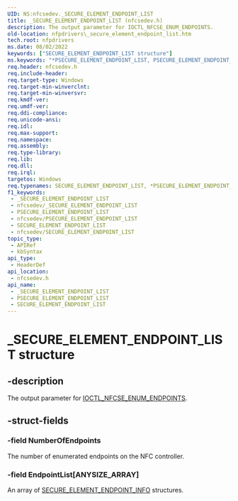 ```yaml
---
UID: NS:nfcsedev._SECURE_ELEMENT_ENDPOINT_LIST
title: _SECURE_ELEMENT_ENDPOINT_LIST (nfcsedev.h)
description: The output parameter for IOCTL_NFCSE_ENUM_ENDPOINTS.
old-location: nfpdrivers\_secure_element_endpoint_list.htm
tech.root: nfpdrivers
ms.date: 08/02/2022
keywords: ["SECURE_ELEMENT_ENDPOINT_LIST structure"]
ms.keywords: "*PSECURE_ELEMENT_ENDPOINT_LIST, PSECURE_ELEMENT_ENDPOINT_LIST, P_SECURE_ELEMENT_ENDPOINT_LIST, P_SECURE_ELEMENT_ENDPOINT_LIST structure pointer [Near-Field Proximity Drivers], SECURE_ELEMENT_ENDPOINT_LIST, SECURE_ELEMENT_ENDPOINT_LIST structure [Near-Field Proximity Drivers], _SECURE_ELEMENT_ENDPOINT_LIST, nfcsedev/P_SECURE_ELEMENT_ENDPOINT_LIST, nfcsedev/_SECURE_ELEMENT_ENDPOINT_LIST, nfpdrivers._secure_element_endpoint_list"
req.header: nfcsedev.h
req.include-header: 
req.target-type: Windows
req.target-min-winverclnt: 
req.target-min-winversvr: 
req.kmdf-ver: 
req.umdf-ver: 
req.ddi-compliance: 
req.unicode-ansi: 
req.idl: 
req.max-support: 
req.namespace: 
req.assembly: 
req.type-library: 
req.lib: 
req.dll: 
req.irql: 
targetos: Windows
req.typenames: SECURE_ELEMENT_ENDPOINT_LIST, *PSECURE_ELEMENT_ENDPOINT_LIST
f1_keywords:
 - _SECURE_ELEMENT_ENDPOINT_LIST
 - nfcsedev/_SECURE_ELEMENT_ENDPOINT_LIST
 - PSECURE_ELEMENT_ENDPOINT_LIST
 - nfcsedev/PSECURE_ELEMENT_ENDPOINT_LIST
 - SECURE_ELEMENT_ENDPOINT_LIST
 - nfcsedev/SECURE_ELEMENT_ENDPOINT_LIST
topic_type:
 - APIRef
 - kbSyntax
api_type:
 - HeaderDef
api_location:
 - nfcsedev.h
api_name:
 - _SECURE_ELEMENT_ENDPOINT_LIST
 - PSECURE_ELEMENT_ENDPOINT_LIST
 - SECURE_ELEMENT_ENDPOINT_LIST
---
```


# _SECURE_ELEMENT_ENDPOINT_LIST structure

## -description

The output parameter for [IOCTL_NFCSE_ENUM_ENDPOINTS](/windows-hardware/drivers/ddi/nfcsedev/ni-nfcsedev-ioctl_nfcse_enum_endpoints).

## -struct-fields

### -field NumberOfEndpoints

The number of enumerated endpoints on the NFC controller.

### -field EndpointList[ANYSIZE_ARRAY]

An array of [SECURE_ELEMENT_ENDPOINT_INFO](/windows-hardware/drivers/ddi/nfcsedev/ns-nfcsedev-_secure_element_endpoint_info) structures.
